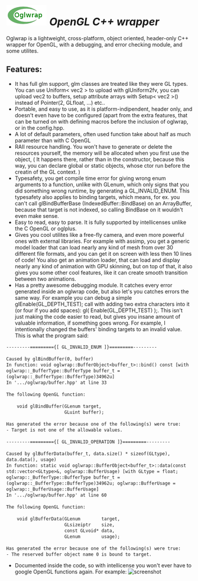 ![logo](logo.png) *OpenGL C++ wrapper*
===

Oglwrap is a lightweight, cross-platform, object oriented, header-only C++ wrapper for OpenGL, with a debugging, and error checking module, and some utilites. 

Features:
-------------
* It has full glm support, glm classes are treated like they were GL types. You can use Uniform< vec2 > to upload with glUniform2fv, 
  you can upload vec2 to buffers, setup attribute arrays with Setup< vec2 >() instead of Pointer(2, GLfloat, ...) etc..
* Portable, and easy to use, as it is platform-indipendent, header only, and doesn't even have to be configured (apart from the extra features, that can be turned on with defining macros before the inclusion of oglwrap, or in the config.hpp.
* A lot of default parameters, often used function take about half as much parameter than with C OpenGL
* RAII resource handling. You won't have to generate or delete the resources yourself, the memory will be allocated when you first use the object,
  ( It happens there, rather than in the constructor, because this way, you can declare global or static objects, whose ctor run before the creatin of the GL context. )
* Typesafety, you get compile time error for giving wrong enum arguments to a function, unlike with GLenum, which only signs that you did something wrong runtime, by generating a GL_INVALID_ENUM. This typesafety also applies to binding targets, which means, for ex. you can't call glBindBufferBase (IndexedBuffer::BindBase) on an ArrayBuffer, because that target is not indexed, so calling BindBase on it wouldn't even make sense.
* Easy to read, easy to parse. It is fully supported by intellicenses unlike the C OpenGL or oglplus.
* Gives you cool utilites like a free-fly camera, and even more powerful ones with external libraries. For example with assimp, you get a generic model loader that can load nearly any kind of mesh from over 30 different file formats, and you can get it on screen with less then 10 lines of code! You also get an animation loader, that can load and display nearly any kind of animation with GPU skinning, but on top of that, it also gives you some other cool features, like it can create smooth transition between two animations.  
* Has a pretty awesome debugging module. It catches every error generated inside an oglwrap code, but also let's you catches errors the same way. For example you can debug a simple glEnable(GL_DEPTH_TEST); call with adding two extra characters into it (or four if you add spaces): gl( Enable(GL_DEPTH_TEST) );. This isn't just making the code easier to read, but gives you insane amount of valuable information, if something goes wrong. For example, I intentionally changed the buffers' binding targets to an invalid value. This is what the program said:

```
---------========={[ GL_INVALID_ENUM ]}=========---------

Caused by glBindBuffer(0, buffer)
In function: void oglwrap::BufferObject<buffer_t>::bind() const [with oglwrap::_BufferType::BufferType buffer_t = (oglwrap::_BufferType::BufferType)34962u]
In '.../oglwrap/buffer.hpp' at line 33

The following OpenGL function: 

    void glBindBuffer(GLenum target,
     		          GLuint buffer);

Has generated the error because one of the following(s) were true:
- Target is not one of the allowable values.

---------========={[ GL_INVALID_OPERATION ]}=========---------

Caused by glBufferData(buffer_t, data.size() * sizeof(GLtype), data.data(), usage)
In function: static void oglwrap::BufferObject<buffer_t>::data(const std::vector<GLtype>&, oglwrap::BufferUsage) [with GLtype = float; oglwrap::_BufferType::BufferType buffer_t = (oglwrap::_BufferType::BufferType)34962u; oglwrap::BufferUsage = oglwrap::_BufferUsage::BufferUsage]
In '.../oglwrap/buffer.hpp' at line 60

The following OpenGL function: 

    void glBufferData(GLenum        target,
     		          GLsizeiptr    size,
     		          const GLvoid* data,
     		          GLenum        usage);

Has generated the error because one of the following(s) were true:
- The reserved buffer object name 0 is bound to target.
```

* Documented inside the code, so with intellicense you won't ever have to google OpenGL functions again.
For example:
![screenshot](http://oi42.tinypic.com/hrmv7c.jpg)
